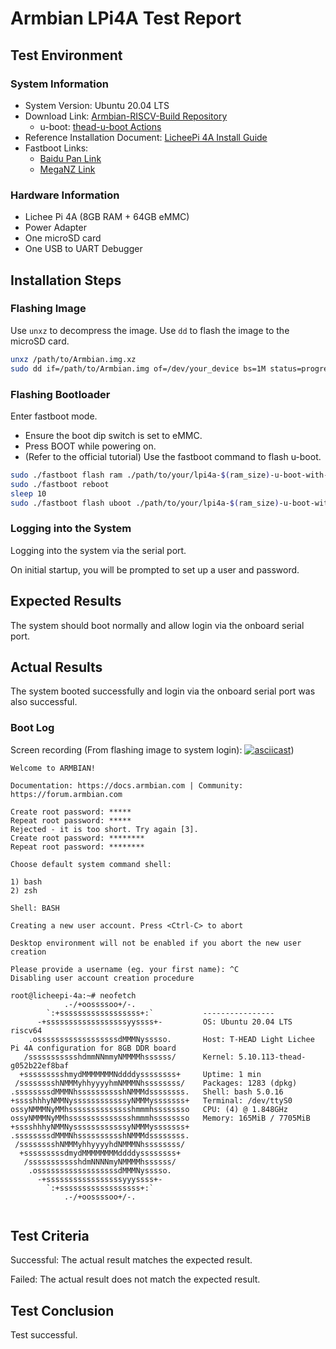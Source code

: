# Armbian LPi4A Test Report

## Test Environment

### System Information

- System Version: Ubuntu 20.04 LTS 
- Download Link: [Armbian-RISCV-Build Repository](https://github.com/chainsx/armbian-riscv-build/tree/main)
    - u-boot: [thead-u-boot Actions](https://github.com/chainsx/thead-u-boot/actions)
- Reference Installation Document: [LicheePi 4A Install Guide](https://github.com/chainsx/armbian-riscv-build/blob/main/doc/licheepi-4a-install-guide.md)
- Fastboot Links:
    - [Baidu Pan Link](https://pan.baidu.com/e/1xH56ZlewB6UOMlke5BrKWQ)
    - [MegaNZ Link](https://mega.nz/folder/phoQlBTZ#cZeQ3qZ__pDvP94PT3_bGA)

### Hardware Information

- Lichee Pi 4A (8GB RAM + 64GB eMMC)
- Power Adapter
- One microSD card
- One USB to UART Debugger

## Installation Steps

### Flashing Image

Use `unxz` to decompress the image.
Use `dd` to flash the image to the microSD card.

```bash
unxz /path/to/Armbian.img.xz
sudo dd if=/path/to/Armbian.img of=/dev/your_device bs=1M status=progress
```

### Flashing Bootloader

Enter fastboot mode.
- Ensure the boot dip switch is set to eMMC.
- Press BOOT while powering on.
- (Refer to the official tutorial) Use the fastboot command to flash u-boot.

```bash
sudo ./fastboot flash ram ./path/to/your/lpi4a-$(ram_size)-u-boot-with-spl.bin
sudo ./fastboot reboot
sleep 10
sudo ./fastboot flash uboot ./path/to/your/lpi4a-$(ram_size)-u-boot-with-spl.bin
```

### Logging into the System

Logging into the system via the serial port.

On initial startup, you will be prompted to set up a user and password.

## Expected Results

The system should boot normally and allow login via the onboard serial port.

## Actual Results

The system booted successfully and login via the onboard serial port was also successful.

### Boot Log

Screen recording (From flashing image to system login):
[![asciicast](https://asciinema.org/a/CPXNwT3yJUG4wHDKdWGucbHm9.svg)](https://asciinema.org/a/CPXNwT3yJUG4wHDKdWGucbHm9))

```log
Welcome to ARMBIAN! 

Documentation: https://docs.armbian.com | Community: https://forum.armbian.com

Create root password: *****
Repeat root password: *****
Rejected - it is too short. Try again [3].
Create root password: ********
Repeat root password: ********

Choose default system command shell:

1) bash
2) zsh

Shell: BASH

Creating a new user account. Press <Ctrl-C> to abort

Desktop environment will not be enabled if you abort the new user creation

Please provide a username (eg. your first name): ^C
Disabling user account creation procedure

root@licheepi-4a:~# neofetch 
            .-/+oossssoo+/-.                                                                                                    
        `:+ssssssssssssssssss+:`           ---------------- 
      -+ssssssssssssssssssyyssss+-         OS: Ubuntu 20.04 LTS riscv64 
    .ossssssssssssssssssdMMMNysssso.       Host: T-HEAD Light Lichee Pi 4A configuration for 8GB DDR board 
   /ssssssssssshdmmNNmmyNMMMMhssssss/      Kernel: 5.10.113-thead-g052b22ef8baf 
  +ssssssssshmydMMMMMMMNddddyssssssss+     Uptime: 1 min 
 /sssssssshNMMMyhhyyyyhmNMMMNhssssssss/    Packages: 1283 (dpkg) 
.ssssssssdMMMNhsssssssssshNMMMdssssssss.   Shell: bash 5.0.16 
+sssshhhyNMMNyssssssssssssyNMMMysssssss+   Terminal: /dev/ttyS0 
ossyNMMMNyMMhsssssssssssssshmmmhssssssso   CPU: (4) @ 1.848GHz 
ossyNMMMNyMMhsssssssssssssshmmmhssssssso   Memory: 165MiB / 7705MiB 
+sssshhhyNMMNyssssssssssssyNMMMysssssss+
.ssssssssdMMMNhsssssssssshNMMMdssssssss.                           
 /sssssssshNMMMyhhyyyyhdNMMMNhssssssss/                            
  +sssssssssdmydMMMMMMMMddddyssssssss+
   /ssssssssssshdmNNNNmyNMMMMhssssss/
    .ossssssssssssssssssdMMMNysssso.
      -+sssssssssssssssssyyyssss+-
        `:+ssssssssssssssssss+:`
            .-/+oossssoo+/-.


```

## Test Criteria

Successful: The actual result matches the expected result.

Failed: The actual result does not match the expected result.

## Test Conclusion

Test successful.

